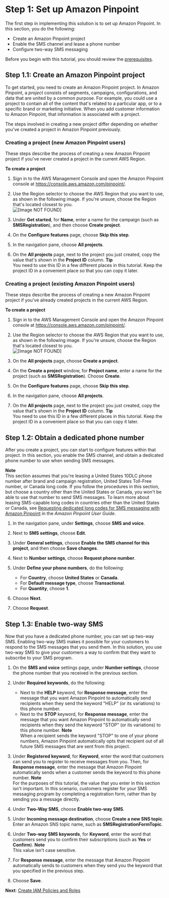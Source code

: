 # Step 1: Set up Amazon Pinpoint<a name="tutorials-two-way-sms-part-1"></a>

The first step in implementing this solution is to set up Amazon Pinpoint\. In this section, you do the following:
+ Create an Amazon Pinpoint project
+ Enable the SMS channel and lease a phone number
+ Configure two\-way SMS messaging

Before you begin with this tutorial, you should review the [prerequisites](tutorials-two-way-sms-prereqs.md)\.

## Step 1\.1: Create an Amazon Pinpoint project<a name="tutorials-two-way-sms-part-1-create-project"></a>

To get started, you need to create an Amazon Pinpoint project\. In Amazon Pinpoint, a *project* consists of segments, campaigns, configurations, and data that are united by a common purpose\. For example, you could use a project to contain all of the content that's related to a particular app, or to a specific brand or marketing initiative\. When you add customer information to Amazon Pinpoint, that information is associated with a project\.

The steps involved in creating a new project differ depending on whether you've created a project in Amazon Pinpoint previously\.

### Creating a project \(new Amazon Pinpoint users\)<a name="tutorials-two-way-sms-part-1-create-project-opt-1"></a>

These steps describe the process of creating a new Amazon Pinpoint project if you've never created a project in the current AWS Region\.

**To create a project**

1. Sign in to the AWS Management Console and open the Amazon Pinpoint console at [https://console\.aws\.amazon\.com/pinpoint/](https://console.aws.amazon.com/pinpoint/)\.

1. Use the Region selector to choose the AWS Region that you want to use, as shown in the following image\. If you're unsure, choose the Region that's located closest to you\.  
![\[Image NOT FOUND\]](http://docs.aws.amazon.com/pinpoint/latest/developerguide/images/Region_Selector.png)

1. Under **Get started**, for **Name**, enter a name for the campaign \(such as **SMSRegistration**\), and then choose **Create project**\.

1. On the **Configure features** page, choose **Skip this step**\.

1. In the navigation pane, choose **All projects**\.

1. On the **All projects** page, next to the project you just created, copy the value that's shown in the **Project ID** column\.
**Tip**  
You need to use this ID in a few different places in this tutorial\. Keep the project ID in a convenient place so that you can copy it later\.

### Creating a project \(existing Amazon Pinpoint users\)<a name="tutorials-two-way-sms-part-1-create-project-opt-2"></a>

These steps describe the process of creating a new Amazon Pinpoint project if you've already created projects in the current AWS Region\.

**To create a project**

1. Sign in to the AWS Management Console and open the Amazon Pinpoint console at [https://console\.aws\.amazon\.com/pinpoint/](https://console.aws.amazon.com/pinpoint/)\.

1. Use the Region selector to choose the AWS Region that you want to use, as shown in the following image\. If you're unsure, choose the Region that's located closest to you\.  
![\[Image NOT FOUND\]](http://docs.aws.amazon.com/pinpoint/latest/developerguide/images/Region_Selector.png)

1. On the **All projects** page, choose **Create a project**\.

1. On the **Create a project** window, for **Project name**, enter a name for the project \(such as **SMSRegistration**\)\. Choose **Create**\.

1. On the **Configure features** page, choose **Skip this step**\.

1. In the navigation pane, choose **All projects**\.

1. On the **All projects** page, next to the project you just created, copy the value that's shown in the **Project ID** column\.
**Tip**  
You need to use this ID in a few different places in this tutorial\. Keep the project ID in a convenient place so that you can copy it later\.

## Step 1\.2: Obtain a dedicated phone number<a name="tutorials-two-way-sms-part-1-set-up-channel"></a>

After you create a project, you can start to configure features within that project\. In this section, you enable the SMS channel, and obtain a dedicated phone number to use when sending SMS messages\.

**Note**  
This section assumes that you're leasing a United States 10DLC phone number after brand and campaign registration, United States Toll\-Free number, or Canada long code\. If you follow the procedures in this section, but choose a country other than the United States or Canada, you won't be able to use that number to send SMS messages\. To learn more about leasing SMS\-capable long codes in countries other than the United States or Canada, see [Requesting dedicated long codes for SMS messaging with Amazon Pinpoint](https://docs.aws.amazon.com/pinpoint/latest/userguide/channels-sms-awssupport-long-code.html) in the *Amazon Pinpoint User Guide*\.

1. In the navigation pane, under **Settings**, choose **SMS and voice**\.

1. Next to **SMS settings**, choose **Edit**\.

1. Under **General settings**, choose **Enable the SMS channel for this project**, and then choose **Save changes**\.

1. Next to **Number settings**, choose **Request phone number**\.

1. Under **Define your phone numbers**, do the following:
   + For **Country**, choose **United States** or **Canada**\.
   + For **Default message type**, choose **Transactional**\.
   + For **Quantity**, choose **1**\.

1. Choose **Next**\.

1. Choose **Request**\.

## Step 1\.3: Enable two\-way SMS<a name="tutorials-two-way-sms-part-1-enable-two-way"></a>

Now that you have a dedicated phone number, you can set up two\-way SMS\. Enabling two\-way SMS makes it possible for your customers to respond to the SMS messages that you send them\. In this solution, you use two\-way SMS to give your customers a way to confirm that they want to subscribe to your SMS program\.

1. On the **SMS and voice** settings page, under **Number settings**, choose the phone number that you received in the previous section\.

1. Under **Required keywords**, do the following:
   + Next to the **HELP** keyword, for **Response message**, enter the message that you want Amazon Pinpoint to automatically send recipients when they send the keyword "HELP" \(or its variations\) to this phone number\.
   + Next to the **STOP** keyword, for **Response message**, enter the message that you want Amazon Pinpoint to automatically send recipients when they send the keyword "STOP" \(or its variations\) to this phone number\.
**Note**  
When a recipient sends the keyword "STOP" to one of your phone numbers, Amazon Pinpoint automatically opts that recipient out of all future SMS messages that are sent from this project\.

1. Under **Registered keyword**, for **Keyword**, enter the word that customers can send you to register to receive messages from you\. Then, for **Response message**, enter the message that Amazon Pinpoint automatically sends when a customer sends the keyword to this phone number\.
**Note**  
For the purposes of this tutorial, the value that you enter in this section isn't important\. In this scenario, customers register for your SMS messaging program by completing a registration form, rather than by sending you a message directly\.

1. Under **Two\-Way SMS**, choose **Enable two\-way SMS**\.

1. Under **Incoming message destination**, choose **Create a new SNS topic**\. Enter an Amazon SNS topic name, such as **SMSRegistrationFormTopic**\.

1. Under **Two\-way SMS keywords**, for **Keyword**, enter the word that customers send you to confirm their subscriptions \(such as **Yes** or **Confirm**\)\.
**Note**  
This value isn't case sensitive\.

1. For **Response message**, enter the message that Amazon Pinpoint automatically sends to customers when they send you the keyword that you specified in the previous step\.

1. Choose **Save**\.

**Next**: [Create IAM Policies and Roles](tutorials-two-way-sms-part-2.md)